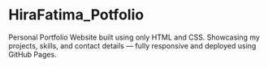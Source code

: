 # HiraFatima_Potfolio
Personal Portfolio Website built using only HTML and CSS. Showcasing my projects, skills, and contact details — fully responsive and deployed using GitHub Pages.
